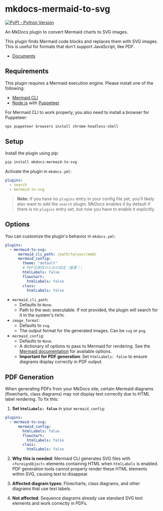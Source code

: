 # mkdocs-mermaid-to-svg

[![PyPI - Python Version][python-image]][pypi-link]

An MkDocs plugin to convert Mermaid charts to SVG images.

This plugin finds Mermaid code blocks and replaces them with SVG images. This is useful for formats that don't support JavaScript, like PDF.

- [Documents](https://thankful-beach-0f331f600.1.azurestaticapps.net/)

## Requirements

This plugin requires a Mermaid execution engine. Please install one of the following:

-   [Mermaid CLI](https://github.com/mermaid-js/mermaid-cli)
-   [Node.js](https://nodejs.org/) with [Puppeteer](https://pptr.dev/)

For Mermaid CLI to work properly, you also need to install a browser for Puppeteer:

```bash
npx puppeteer browsers install chrome-headless-shell
```

## Setup

Install the plugin using pip:

```bash
pip install mkdocs-mermaid-to-svg
```

Activate the plugin in `mkdocs.yml`:

```yaml
plugins:
  - search
  - mermaid-to-svg
```

> **Note:** If you have no `plugins` entry in your config file yet, you'll likely also want to add the `search` plugin. MkDocs enables it by default if there is no `plugins` entry set, but now you have to enable it explicitly.

## Options

You can customize the plugin's behavior in `mkdocs.yml`:

```yaml
plugins:
  - mermaid-to-svg:
      mermaid_cli_path: /path/to/your/mmdc
      mermaid_config:
        theme: "default"
        # PDF互換性のための設定（重要！）
        htmlLabels: false
        flowchart:
          htmlLabels: false
        class:
          htmlLabels: false
```

-   `mermaid_cli_path`:
    -   Defaults to `None`.
    -   Path to the `mmdc` executable. If not provided, the plugin will search for it in the system's `PATH`.
-   `image_format`:
    -   Defaults to `svg`.
    -   The output format for the generated images. Can be `svg` or `png`.
-   `mermaid_config`:
    -   Defaults to `None`.
    -   A dictionary of options to pass to Mermaid for rendering. See the [Mermaid documentation](https://mermaid.js.org/config/schema-docs/config.html) for available options.
    -   **Important for PDF generation**: Set `htmlLabels: false` to ensure diagrams display correctly in PDF output.

## PDF Generation

When generating PDFs from your MkDocs site, certain Mermaid diagrams (flowcharts, class diagrams) may not display text correctly due to HTML label rendering. To fix this:

1. **Set `htmlLabels: false`** in your `mermaid_config`:

```yaml
plugins:
  - mermaid-to-svg:
      mermaid_config:
        htmlLabels: false
        flowchart:
          htmlLabels: false
        class:
          htmlLabels: false
```

2. **Why this is needed**: Mermaid CLI generates SVG files with `<foreignObject>` elements containing HTML when `htmlLabels` is enabled. PDF generation tools cannot properly render these HTML elements within SVG, causing text to disappear.

3. **Affected diagram types**: Flowcharts, class diagrams, and other diagrams that use text labels.

4. **Not affected**: Sequence diagrams already use standard SVG text elements and work correctly in PDFs.

[pypi-link]: https://pypi.org/project/mkdocs-mermaid-to-svg/
[python-image]: https://img.shields.io/pypi/pyversions/mkdocs-mermaid-to-svg?logo=python&logoColor=aaaaaa&labelColor=333333
